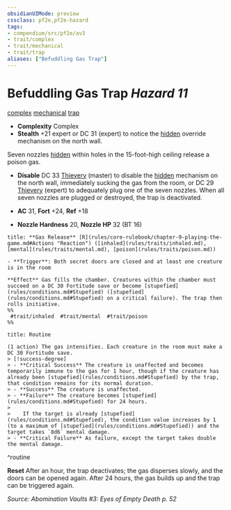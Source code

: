```yaml
---
obsidianUIMode: preview
cssclass: pf2e,pf2e-hazard
tags:
- compendium/src/pf2e/av3
- trait/complex
- trait/mechanical
- trait/trap
aliases: ["Befuddling Gas Trap"]
---
```

# Befuddling Gas Trap *Hazard 11*  
[complex](complex.md "Complex Hazard Trait")  [mechanical](mechanical.md "Mechanical Hazard Trait")  [trap](trap.md "Trap Hazard Trait")  

- **Complexity** Complex
- **Stealth** +21 expert or DC 31 (expert) to notice the [hidden](conditions.md#Hidden) override mechanism on the north wall.  

Seven nozzles [hidden](conditions.md#Hidden) within holes in the 15-foot-high ceiling release a poison gas.

- **Disable** DC 33 [Thievery](skills.md#Thievery) (master) to disable the [hidden](conditions.md#Hidden) mechanism on the north wall, immediately sucking the gas from the room, or DC 29 [Thievery](skills.md#Thievery) (expert) to adequately plug one of the seven nozzles. When all seven nozzles are plugged or destroyed, the trap is deactivated.  

- **AC** 31, **Fort** +24, **Ref** +18
- **Nozzle Hardness** 20, **Nozzle HP** 32 (BT 16)

```ad-embed-ability
title: **Gas Release** [R](rules/core-rulebook/chapter-9-playing-the-game.md#Actions "Reaction") ([inhaled](rules/traits/inhaled.md), [mental](rules/traits/mental.md), [poison](rules/traits/poison.md))

- **Trigger**: Both secret doors are closed and at least one creature is in the room

**Effect** Gas fills the chamber. Creatures within the chamber must succeed on a DC 30 Fortitude save or become [stupefied](rules/conditions.md#Stupefied) ([stupefied](rules/conditions.md#Stupefied) on a critical failure). The trap then rolls initiative.  
%%
 #trait/inhaled  #trait/mental  #trait/poison 
%%
```

```ad-pf2-summary
title: Routine

(1 action) The gas intensifies. Each creature in the room must make a DC 30 Fortitude save.
> [!success-degree] 
> - **Critical Success** The creature is unaffected and becomes temporarily immune to the gas for 1 hour, though if the creature has already been [stupefied](rules/conditions.md#Stupefied) by the trap, that condition remains for its normal duration.
> - **Success** The creature is unaffected.
> - **Failure** The creature becomes [stupefied](rules/conditions.md#Stupefied) for 24 hours.
>
>    If the target is already [stupefied](rules/conditions.md#Stupefied), the condition value increases by 1 (to a maximum of [stupefied](rules/conditions.md#Stupefied)) and the target takes `8d6` mental damage.
> - **Critical Failure** As failure, except the target takes double the mental damage.
```
^routine

**Reset** After an hour, the trap deactivates; the gas disperses slowly, and the doors can be opened again. After 24 hours, the gas builds up and the trap can be triggered again.  

*Source: Abomination Vaults #3: Eyes of Empty Death p. 52*